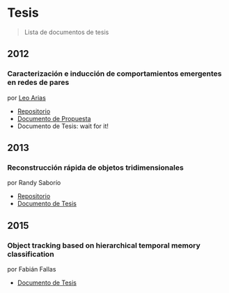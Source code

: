 # Tesis

> Lista de documentos de tesis

## 2012

### Caracterización e inducción de comportamientos emergentes en redes de pares

por [Leo Arias](https://github.com/elopio)

* [Repositorio](https://bazaar.launchpad.net/~elopio/+junk/tesis/)
* [Documento de Propuesta](https://bazaar.launchpad.net/~elopio/+junk/tesis/view/head:/propuesta/propuesta.pdf)
* Documento de Tesis: wait for it!

## 2013

### Reconstrucción rápida de objetos tridimensionales

por Randy Saborío

* [Repositorio](https://github.com/rylexr/thesis/)
* [Documento de Tesis](https://github.com/rylexr/thesis/blob/master/pdf/Tesis%20Randy%20Saborio%20-%20Reconstrucci%C3%B3n%20r%C3%A1pida%20de%20objetos%20tridimensionales.pdf)

## 2015

### Object tracking based on hierarchical temporal memory classification

por Fabián Fallas

* [Documento de Tesis](https://repositoriotec.tec.ac.cr/handle/2238/6671?locale-attribute=en)
